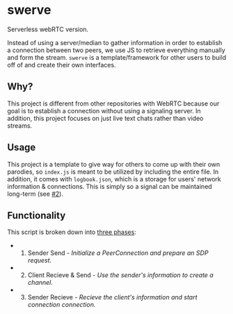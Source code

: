 # swerve
Serverless webRTC version.

Instead of using a server/median to gather information in order to establish a connection between two peers, we use JS to retrieve everything manually and form the stream. `swerve` is a template/framework for other users to build off of and create their own interfaces.

Why?
-

This project is different from other repositories with WebRTC because our goal is to establish a connection without using a signaling server. In addition, this project focuses on just live text chats rather than video streams.

Usage
-

This project is a template to give way for others to come up with their own parodies, so `index.js` is meant to be utilized by including the entire file. In addition, it comes with `logbook.json`, which is a storage for users' network information & connections. This is simply so a signal can be maintained long-term (see [#2](https://github.com/F1nx/swerve/issues/2)).

Functionality
-

This script is broken down into [three phases](https://media.prod.mdn.mozit.cloud/attachments/2016/01/27/12363/9d667775214ae0422fae606050f60c1e/WebRTC%20-%20Signaling%20Diagram.svg):

* 1. Sender Send - *Initialize a PeerConnection and prepare an SDP request.*
* 2. Client Recieve & Send - *Use the sender's information to create a channel.*
* 3. Sender Recieve - *Recieve the client's information and start connection connection.*
